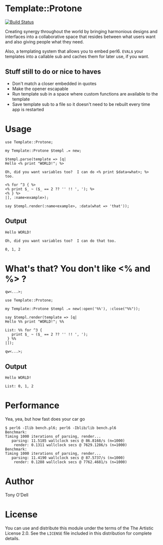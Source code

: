 # Template::Protone 

[![Build Status](https://travis-ci.org/tony-o/perl6-template-protone.svg?branch=master)](https://travis-ci.org/tony-o/perl6-template-protone)

Creating synergy throughout the world by bringing harmonious designs and interfaces into a collaborative space that resides between what users want and also giving people what they need.

Also, a templating system that allows you to embed perl6.  ```EVAL```s your templates into a callable sub and caches them for later use, if you want.

## Stuff still to do or nice to haves

* Don't match a closer embedded in quotes
* Make the opener escapable
* Run template sub in a space where custom functions are available to the template
* Save template sub to a file so it doesn't need to be rebuilt every time app is restarted

# Usage

```perl6
use Template::Protone;

my Template::Protone $templ .= new;

$templ.parse(template => [q|
Hello <% print "WORLD!"; %>

Oh, did you want variables too?  I can do <% print $data<what>; %> too.

<% for ^3 { %>
<% print $_ ~ ($_ == 2 ?? '' !! ', '); %>
<% } %>
|], :name<example>);

say $templ.render(:name<example>, :data(what => 'that'));
```

## Output

```
Hello WORLD!

Oh, did you want variables too?  I can do that too.

0, 1, 2
```

# What's that?  You don't like <% and %> ?

```perl6
qw<...>;

use Template::Protone;

my Template::Protone $templ .= new(:open('%%'), :close("%%"));

say $templ.render(template => [q|
Hello %% print "WORLD!"; %%

List: %% for ^3 {  
   print $_ ~ ($_ == 2 ?? '' !! ', '); 
 } %%
|]);

qw<...>;
```

## Output
```
Hello WORLD!

List: 0, 1, 2
```

# Performance

Yea, yea, but how fast does your car go

```
$ perl6 -Ilib bench.pl6; perl6 -Iblib/lib bench.pl6
Benchmark:
Timing 1000 iterations of parsing, render...
   parsing: 11.5185 wallclock secs @ 86.8168/s (n=1000)
    render: 0.1311 wallclock secs @ 7629.1286/s (n=1000)
Benchmark:
Timing 1000 iterations of parsing, render...
   parsing: 11.4190 wallclock secs @ 87.5737/s (n=1000)
    render: 0.1288 wallclock secs @ 7762.4681/s (n=1000)
```

# Author

Tony O'Dell

# License

You can use and distribute this module under the terms of the The Artistic License 2.0.
See the `LICENSE` file included in this distribution for complete details.

